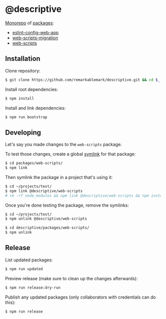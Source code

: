 # @descriptive

[Monorepo](https://github.com/lerna/lerna) of [packages](packages):

- [eslint-config-web-app](packages/eslint-config-web-app)
- [web-scripts-migration](packages/web-scripts-migration)
- [web-scripts](packages/web-scripts)

## Installation

Clone repository:

```sh
$ git clone https://github.com/remarkablemark/descriptive.git && cd $_
```

Install root dependencies:

```sh
$ npm install
```

Install and link dependencies:

```sh
$ npm run bootstrap
```

## Developing

Let's say you made changes to the `web-scripts` package.

To test those changes, create a global [symlink](https://docs.npmjs.com/cli/link.html) for that package:

```sh
$ cd packages/web-scripts/
$ npm link
```

Then symlink the package in a project that's using it:

```sh
$ cd ~/projects/test/
$ npm link @descriptive/web-scripts
# rm -rf node_modules && npm link @descriptive/web-scripts && npm install
```

Once you're done testing the package, remove the symlinks:

```sh
$ cd ~/projects/test/
$ npm unlink @descriptive/web-scripts
```

```sh
$ cd descriptive/packages/web-scripts/
$ npm unlink
```

## Release

List updated packages:

```sh
$ npm run updated
```

Preview release (make sure to clean up the changes afterwards):

```sh
$ npm run release:dry-run
```

Publish any updated packages (only collaborators with credentials can do this):

```sh
$ npm run release
```
